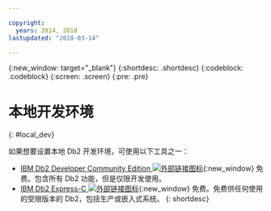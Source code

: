 ```yaml
---

copyright:
  years: 2014, 2018
lastupdated: "2018-03-14"

---
```


<!-- Attribute definitions --> 
{:new_window: target="_blank"}
{:shortdesc: .shortdesc}
{:codeblock: .codeblock}
{:screen: .screen}
{:pre: .pre}

# 本地开发环境
{: #local_dev}

如果想要设置本地 Db2 开发环境，可使用以下工具之一：

* [IBM Db2 Developer Community Edition ![外部链接图标](../../icons/launch-glyph.svg "外部链接图标")](https://www.ibm.com/us-en/marketplace/ibm-db2-direct-and-developer-editions){:new_window} 免费。包含所有 Db2 功能，但是仅限开发使用。
* [IBM Db2 Express-C ![外部链接图标](../../icons/launch-glyph.svg "外部链接图标")](https://www.ibm.com/developerworks/downloads/im/db2express/){:new_window} 免费。免费供任何使用的受限版本的 Db2，包括生产或嵌入式系统。
{: shortdesc}
